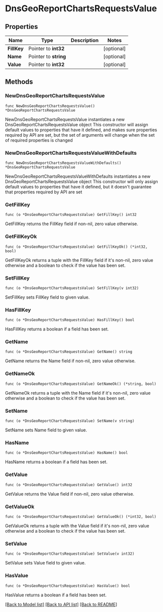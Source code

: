 # DnsGeoReportChartsRequestsValue

## Properties

Name | Type | Description | Notes
------------ | ------------- | ------------- | -------------
**FillKey** | Pointer to **int32** |  | [optional] 
**Name** | Pointer to **string** |  | [optional] 
**Value** | Pointer to **int32** |  | [optional] 

## Methods

### NewDnsGeoReportChartsRequestsValue

`func NewDnsGeoReportChartsRequestsValue() *DnsGeoReportChartsRequestsValue`

NewDnsGeoReportChartsRequestsValue instantiates a new DnsGeoReportChartsRequestsValue object
This constructor will assign default values to properties that have it defined,
and makes sure properties required by API are set, but the set of arguments
will change when the set of required properties is changed

### NewDnsGeoReportChartsRequestsValueWithDefaults

`func NewDnsGeoReportChartsRequestsValueWithDefaults() *DnsGeoReportChartsRequestsValue`

NewDnsGeoReportChartsRequestsValueWithDefaults instantiates a new DnsGeoReportChartsRequestsValue object
This constructor will only assign default values to properties that have it defined,
but it doesn't guarantee that properties required by API are set

### GetFillKey

`func (o *DnsGeoReportChartsRequestsValue) GetFillKey() int32`

GetFillKey returns the FillKey field if non-nil, zero value otherwise.

### GetFillKeyOk

`func (o *DnsGeoReportChartsRequestsValue) GetFillKeyOk() (*int32, bool)`

GetFillKeyOk returns a tuple with the FillKey field if it's non-nil, zero value otherwise
and a boolean to check if the value has been set.

### SetFillKey

`func (o *DnsGeoReportChartsRequestsValue) SetFillKey(v int32)`

SetFillKey sets FillKey field to given value.

### HasFillKey

`func (o *DnsGeoReportChartsRequestsValue) HasFillKey() bool`

HasFillKey returns a boolean if a field has been set.

### GetName

`func (o *DnsGeoReportChartsRequestsValue) GetName() string`

GetName returns the Name field if non-nil, zero value otherwise.

### GetNameOk

`func (o *DnsGeoReportChartsRequestsValue) GetNameOk() (*string, bool)`

GetNameOk returns a tuple with the Name field if it's non-nil, zero value otherwise
and a boolean to check if the value has been set.

### SetName

`func (o *DnsGeoReportChartsRequestsValue) SetName(v string)`

SetName sets Name field to given value.

### HasName

`func (o *DnsGeoReportChartsRequestsValue) HasName() bool`

HasName returns a boolean if a field has been set.

### GetValue

`func (o *DnsGeoReportChartsRequestsValue) GetValue() int32`

GetValue returns the Value field if non-nil, zero value otherwise.

### GetValueOk

`func (o *DnsGeoReportChartsRequestsValue) GetValueOk() (*int32, bool)`

GetValueOk returns a tuple with the Value field if it's non-nil, zero value otherwise
and a boolean to check if the value has been set.

### SetValue

`func (o *DnsGeoReportChartsRequestsValue) SetValue(v int32)`

SetValue sets Value field to given value.

### HasValue

`func (o *DnsGeoReportChartsRequestsValue) HasValue() bool`

HasValue returns a boolean if a field has been set.


[[Back to Model list]](../README.md#documentation-for-models) [[Back to API list]](../README.md#documentation-for-api-endpoints) [[Back to README]](../README.md)


